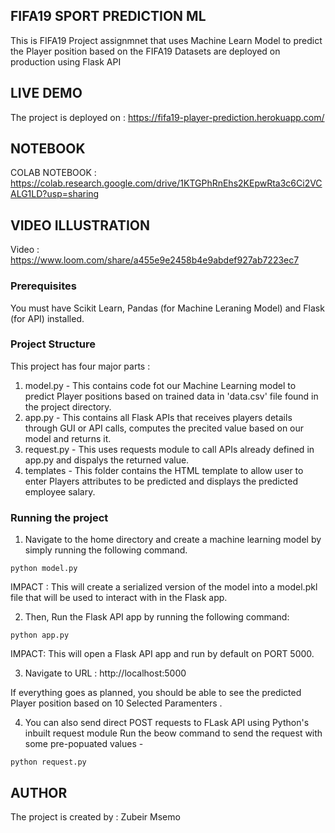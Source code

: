 ## FIFA19 SPORT PREDICTION ML
This is FIFA19 Project assignmnet that uses Machine Learn Model to predict the Player position based on the FIFA19 Datasets are deployed on production using Flask API

## LIVE DEMO
The project is deployed on : https://fifa19-player-prediction.herokuapp.com/

## NOTEBOOK
COLAB NOTEBOOK : https://colab.research.google.com/drive/1KTGPhRnEhs2KEpwRta3c6Ci2VCALG1LD?usp=sharing

## VIDEO ILLUSTRATION 
Video : https://www.loom.com/share/a455e9e2458b4e9abdef927ab7223ec7

### Prerequisites
You must have Scikit Learn, Pandas (for Machine Leraning Model) and Flask (for API) installed.

### Project Structure
This project has four major parts :
1. model.py - This contains code fot our Machine Learning model to predict Player positions based on trained  data in 'data.csv' file found in the project directory.
2. app.py - This contains all Flask APIs that receives players details through GUI or API calls, computes the precited value based on our model and returns it.
3. request.py - This uses requests module to call APIs already defined in app.py and dispalys the returned value.
4. templates - This folder contains the HTML template to allow user to enter Players attributes to be predicted and displays the predicted employee salary.



### Running the project
1. Navigate to the home directory and create a machine learning model by simply running the following command.

```
python model.py
```
IMPACT : This will create a serialized version of the model into a model.pkl file that will be used to interact with in the Flask app.


2. Then, Run the Flask API app by running the following command:
```
python app.py

```
IMPACT: This will open a Flask API app and run by default on PORT 5000.

3. Navigate to URL : http://localhost:5000

If everything goes as planned, you should be able to see the predicted Player position based on 10 Selected Paramenters .


4.  You can also send direct POST requests to FLask API using Python's inbuilt request module
Run the beow command to send the request with some pre-popuated values -
```
python request.py
```



## AUTHOR
The project is created by : Zubeir Msemo
